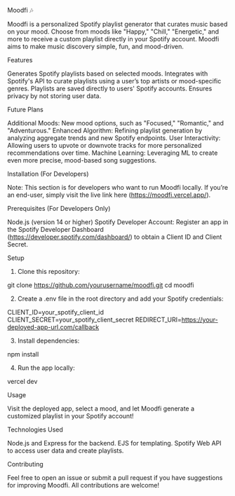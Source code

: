 Moodfi 🎶

Moodfi is a personalized Spotify playlist generator that curates music based on your mood. Choose from moods like "Happy," "Chill," "Energetic," and more to receive a custom playlist directly in your Spotify account. Moodfi aims to make music discovery simple, fun, and mood-driven.

Features

Generates Spotify playlists based on selected moods.
Integrates with Spotify's API to curate playlists using a user’s top artists or mood-specific genres.
Playlists are saved directly to users' Spotify accounts.
Ensures privacy by not storing user data.

Future Plans

Additional Moods: New mood options, such as "Focused," "Romantic," and "Adventurous."
Enhanced Algorithm: Refining playlist generation by analyzing aggregate trends and new Spotify endpoints.
User Interactivity: Allowing users to upvote or downvote tracks for more personalized recommendations over time.
Machine Learning: Leveraging ML to create even more precise, mood-based song suggestions.

Installation (For Developers)

Note: This section is for developers who want to run Moodfi locally. If you’re an end-user, simply visit the live link here (https://moodfi.vercel.app/).

Prerequisites (For Developers Only)

Node.js (version 14 or higher)
Spotify Developer Account: Register an app in the Spotify Developer Dashboard (https://developer.spotify.com/dashboard/) to obtain a Client ID and Client Secret.

Setup

1. Clone this repository:

git clone https://github.com/yourusername/moodfi.git
cd moodfi

2. Create a .env file in the root directory and add your Spotify credentials:

CLIENT_ID=your_spotify_client_id
CLIENT_SECRET=your_spotify_client_secret
REDIRECT_URI=https://your-deployed-app-url.com/callback

3. Install dependencies:

npm install

4. Run the app locally:

vercel dev

Usage

Visit the deployed app, select a mood, and let Moodfi generate a customized playlist in your Spotify account!

Technologies Used

Node.js and Express for the backend.
EJS for templating.
Spotify Web API to access user data and create playlists.

Contributing

Feel free to open an issue or submit a pull request if you have suggestions for improving Moodfi. All contributions are welcome!
